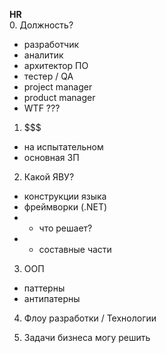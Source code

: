 **HR**  
0. Должность?  
- разработчик  
- аналитик  
- архитектор ПО  
- тестер / QA  
- project manager  
- product manager  
- WTF ???  

1. $$$
- на испытательном
- основная ЗП

2. Какой ЯВУ?
- конструкции языка  
- фреймворки (.NET)  
- - что решает?
- - составные части

3. ООП  
- паттерны
- антипатерны

4. Флоу разработки / Технологии

5. Задачи бизнеса могу решить






